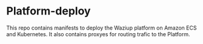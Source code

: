 # Platform-deploy

This repo contains manifests to deploy the Waziup platform on Amazon ECS and Kubernetes.
It also contains proxyes for routing trafic to the Platform.
